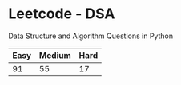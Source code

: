 # Leetcode - DSA

Data Structure and Algorithm Questions in Python

| Easy   |  Medium  | Hard |
|--------|----------|------|
|   91   |    55    |  17  |
